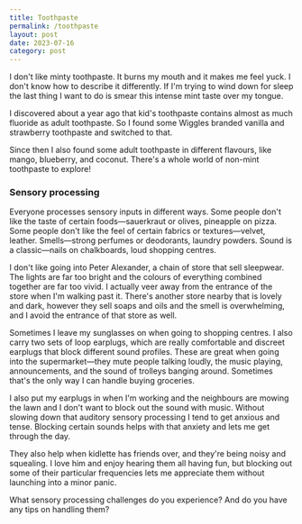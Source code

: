 ```yaml
---
title: Toothpaste
permalink: /toothpaste
layout: post
date: 2023-07-16
category: post
---
```


I don't like minty toothpaste. It burns my mouth and it makes me feel yuck. I don't know how to describe it differently. If I'm trying to wind down for sleep the last thing I want to do is smear this intense mint taste over my tongue.

I discovered about a year ago that kid's toothpaste contains almost as much fluoride as adult toothpaste. So I found some Wiggles branded vanilla and strawberry toothpaste and switched to that.

Since then I also found some adult toothpaste in different flavours, like mango, blueberry, and coconut. There's a whole world of non-mint toothpaste to explore!

### Sensory processing
Everyone processes sensory inputs in different ways. Some people don't like the taste of certain foods—sauerkraut or olives, pineapple on pizza. Some people don't like the feel of certain fabrics or textures—velvet, leather. Smells—strong perfumes or deodorants, laundry powders. Sound is a classic—nails on chalkboards, loud shopping centres.

I don't like going into Peter Alexander, a chain of store that sell sleepwear. The lights are far too bright and the colours of everything combined together are far too vivid. I actually veer away from the entrance of the store when I'm walking past it. There's another store nearby that is lovely and dark, however they sell soaps and oils and the smell is overwhelming, and I avoid the entrance of that store as well.

Sometimes I leave my sunglasses on when going to shopping centres. I also carry two sets of loop earplugs, which are really comfortable and discreet earplugs that block different sound profiles. These are great when going into the supermarket—they mute people talking loudly, the music playing, announcements, and the sound of trolleys banging around. Sometimes that's the only way I can handle buying groceries.

I also put my earplugs in when I'm working and the neighbours are mowing the lawn and I don't want to block out the sound with music. Without slowing down that auditory sensory processing I tend to get anxious and tense. Blocking certain sounds helps with that anxiety and lets me get through the day.

They also help when kidlette has friends over, and they're being noisy and squealing. I love him and enjoy hearing them all having fun, but blocking out some of their particular frequencies lets me appreciate them without launching into a minor panic.

What sensory processing challenges do you experience? And do you have any tips on handling them?
